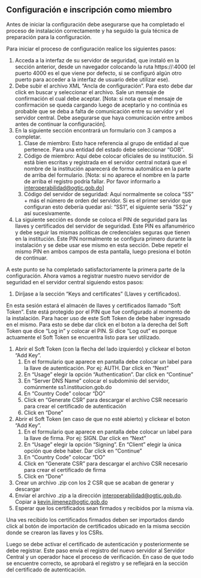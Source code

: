 ## Configuración e inscripción como miembro

Antes de iniciar la configuración debe asegurarse que ha completado el proceso de instalación correctamente y ha seguido la guía técnica de preparación para la configuración.

Para iniciar el proceso de configuración realice los siguientes pasos:

1. Acceda a la interfaz de su servidor de seguridad, que instaló en la sección anterior, desde un navegador colocando la ruta https://<subdominio>:4000 (el puerto 4000 es el que viene por defecto, si se configuró algún otro puerto para acceder a la interfaz de usuario debe utilizar ese).
2. Debe subir el archivo XML “Ancla de configuración”. Para esto debe dar click en buscar y seleccionar el archivo. Sale un mensaje de confirmación el cual debe aceptar.
[Nota: si nota que el mensaje de confirmación se queda cargando luego de aceptarlo y no continúa es probable que se deba a falta de comunicación entre su servidor y el servidor central. Debe asegurarse que haya comunicación entre ambos antes de continuar la configuración].
3. En la siguiente sección encontrará un formulario con 3 campos a completar.
    1. Clase de miembro: Esto hace referencia al grupo de entidad al que pertenece. Para una entidad del estado debe seleccionar “GOB”.
    2. Código de miembro: Aquí debe colocar oficiales de su institución. Si está bien escritas y registrada en el servidor central notará que el nombre de la institución aparecerá de forma automática en la parte de arriba del formulario.
    [Nota: si no aparece el nombre en la parte de arriba el registro podría fallar. Por favor informarlo a interoperabilidad@ogtic.gob.do]
    3. Código del servidor de seguridad: Aquí normalmente se coloca “SS” + más el número de orden del servidor. Si es el primer servidor que configuran esto debería quedar así: “SS1”, el siguiente sería “SS2” y así sucesivamente.
4. La siguiente sección es donde se coloca el PIN de seguridad para las llaves y certificados del servidor de seguridad. Este PIN es alfanumérico y debe seguir las mismas políticas de credenciales seguras que tienen en la institución. Este PIN normalmente se configura primero durante la instalación y se debe usar ese mismo en esta sección. Debe repetir el mismo PIN en ambos campos de esta pantalla, luego presiona el botón de continuar.

A este punto se ha completado satisfactoriamente la primera parte de la configuración. Ahora vamos a registrar nuestro nuevo servidor de seguridad en el servidor central siguiendo estos pasos:

1. Diríjase a la sección “Keys and certificates” (Llaves y certificados).

En esta sesión estará el almacén de llaves y certificados llamado “Soft Token”. Este está protegido por el PIN que fue configurado al momento de la instalación. Para hacer uso de este Soft Token de debe haber ingresado en el mismo. Para esto se debe dar click en el boton a la derecha del Soft Token que dice “Log in” y colocar el PIN. Si dice “Log out” es porque actuamente el Soft Token se encuentra listo para ser utilizado.

1. Abrir el Soft Token (con la flecha del lado izquierdo) y clickear el boton “Add Key”.
    1. En el formulario que aparece en pantalla debe colocar un label para la llave de autenticación. Por ej: AUTH. Dar click en “Next”
    2. En “Usage” elegir la opción “Authentication”. Dar click en “Continue”
    3. En “Server DNS Name” colocar el subdominio del servidor, comúnmente ss1.institucion.gob.do
    4. En “Country Code” colocar “DO”
    5. Click en “Generate CSR” para descargar el archivo CSR necesario para crear el certificado de autenticación
    6. Click en “Done”
2. Abrir el Soft Token (en caso de que no esté abierto) y clickear el boton “Add Key”.
    1. En el formulario que aparece en pantalla debe colocar un label para la llave de firma. Por ej: SIGN. Dar click en “Next”
    2. En “Usage” elegir la opción “Signing”. En “Client” elegir la única opción que debe haber. Dar click en “Continue”
    3. En “Country Code” colocar “DO”
    4. Click en “Generate CSR” para descargar el archivo CSR necesario para crear el certificado de firma
    5. Click en “Done”
3. Crear un archivo .zip con los 2 CSR que se acaban de generar y descargar
4. Enviar el archivo .zip a la dirección interoperabilidad@ogtic.gob.do. Copiar a kevin.jimenez@ogtic.gob.do
5. Esperar que los certificados sean firmados y recibidos por la misma vía.

Una ves recibido los certificados firmados deben ser importados dando click al botón de importación de certificados ubicado en la misma sección donde se crearon las llaves y los CSRs.

Luego se debe activar el certificado de autenticación y posteriormente se debe registrar. Este paso envía el registro del nuevo servidor al Servidor Central y un operador hace el proceso de verificación. En caso de que todo se encuentre correcto, se aprobará el registro y se reflejará en la sección del certificado de autenticación.

